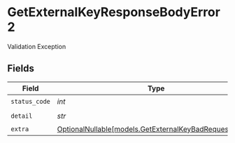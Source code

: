# GetExternalKeyResponseBodyError2

Validation Exception


## Fields

| Field                                                                                                  | Type                                                                                                   | Required                                                                                               | Description                                                                                            |
| ------------------------------------------------------------------------------------------------------ | ------------------------------------------------------------------------------------------------------ | ------------------------------------------------------------------------------------------------------ | ------------------------------------------------------------------------------------------------------ |
| `status_code`                                                                                          | *int*                                                                                                  | :heavy_check_mark:                                                                                     | N/A                                                                                                    |
| `detail`                                                                                               | *str*                                                                                                  | :heavy_check_mark:                                                                                     | N/A                                                                                                    |
| `extra`                                                                                                | [OptionalNullable[models.GetExternalKeyBadRequestExtra2]](../models/getexternalkeybadrequestextra2.md) | :heavy_minus_sign:                                                                                     | N/A                                                                                                    |
